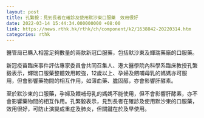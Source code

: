 ```yaml
---
layout: post
title: 孔繁毅：見到長者在確診及使用默沙東口服藥　效用很好
date: 2022-03-14 15:44:34.000000000 +08:00
link: https://news.rthk.hk/rthk/ch/component/k2/1638842-20220314.htm
categories: rthk
---
```


醫管局已購入相當足夠數量的兩款新冠口服藥，包括默沙東及輝瑞藥廠的口服藥。

新冠疫苗臨床事件評估專家委員會共同召集人、港大醫學院內科學系臨床教授孔繁毅表示，輝瑞口服藥整體效用較強，12歲以上、孕婦及餵哺母乳的媽媽亦可服用，但會影響藥物間的相互作用，如薄血藥、膽固醇，亦會影響肝酵素。

至於默沙東的口服藥，孕婦及餵哺母乳的媽媽不能使用，但不會影響肝酵素，亦不會影響藥物間的相互作用。孔繁毅表示，見到長者在確診及使用默沙東的口服藥，效用很好，可防止演變成重症及肺炎，但關鍵在於及早使用。
